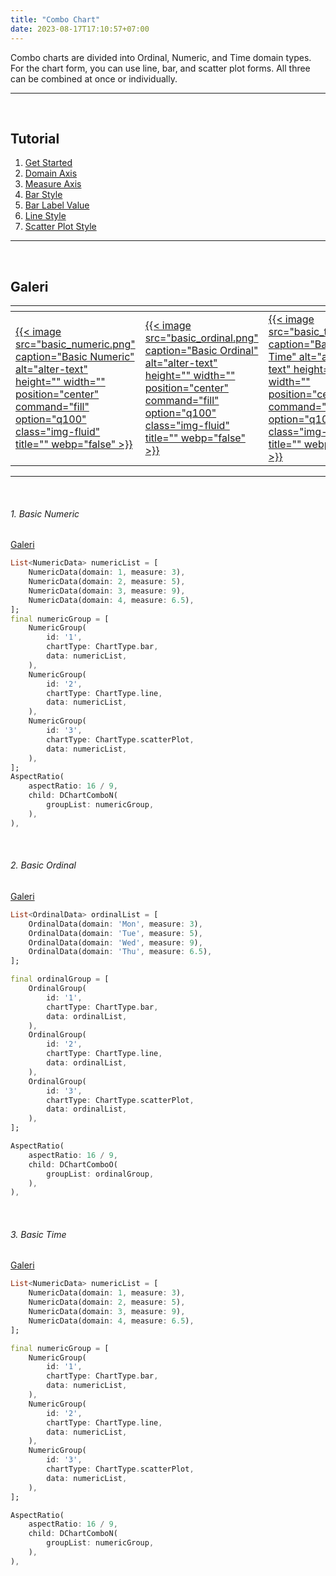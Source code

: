 ```yaml
---
title: "Combo Chart"
date: 2023-08-17T17:10:57+07:00
---
```


<style>
table th:first-of-type {
    width: 33.3%;
}
table th:nth-of-type(2) {
    width: 33.3%;
}
table th:nth-of-type(3) {
    width: 33.3%;
}
</style>

Combo charts are divided into Ordinal, Numeric, and Time domain types. For the chart form, you can use line, bar, and scatter plot forms. All three can be combined at once or individually.

<hr>
<br>

## Tutorial

1. [Get Started](https://youtu.be/5WQPkJDEzAQ)
2. [Domain Axis](https://youtu.be/N1BQdYgIBNQ)
3. [Measure Axis](https://youtu.be/JXD4WSe4dYs)
4. [Bar Style](https://youtu.be/gY0lrJz-RAo)
5. [Bar Label Value](https://youtu.be/mFtGkTmJa0M)
6. [Line Style](https://youtu.be/j9Nuwl1nYck)
7. [Scatter Plot Style](https://youtu.be/N1BQdYgIBNQ)

<hr>
<br>

## Galeri

| <div style="width:30%"></div>                                                                                                                                                                                 | <div style="width:30%"></div>                                                                                                                                                                                 | <div style="width:30%"></div>                                                                                                                                                                        |
| ------------------------------------------------------------------------------------------------------------------------------------------------------------------------------------------------------------- | ------------------------------------------------------------------------------------------------------------------------------------------------------------------------------------------------------------- | ---------------------------------------------------------------------------------------------------------------------------------------------------------------------------------------------------- |
| [{{< image src="basic_numeric.png" caption="Basic Numeric" alt="alter-text" height="" width="" position="center" command="fill" option="q100" class="img-fluid" title=""  webp="false" >}}](#1-basic-numeric) | [{{< image src="basic_ordinal.png" caption="Basic Ordinal" alt="alter-text" height="" width="" position="center" command="fill" option="q100" class="img-fluid" title=""  webp="false" >}}](#2-basic-ordinal) | [{{< image src="basic_time.png" caption="Basic Time" alt="alter-text" height="" width="" position="center" command="fill" option="q100" class="img-fluid" title=""  webp="false" >}}](#3-basic-time) |

<hr>

<br>

###### 1. Basic Numeric

[Galeri](#galeri)

```dart
List<NumericData> numericList = [
    NumericData(domain: 1, measure: 3),
    NumericData(domain: 2, measure: 5),
    NumericData(domain: 3, measure: 9),
    NumericData(domain: 4, measure: 6.5),
];
final numericGroup = [
    NumericGroup(
        id: '1',
        chartType: ChartType.bar,
        data: numericList,
    ),
    NumericGroup(
        id: '2',
        chartType: ChartType.line,
        data: numericList,
    ),
    NumericGroup(
        id: '3',
        chartType: ChartType.scatterPlot,
        data: numericList,
    ),
];
AspectRatio(
    aspectRatio: 16 / 9,
    child: DChartComboN(
        groupList: numericGroup,
    ),
),
```

<br>

###### 2. Basic Ordinal

[Galeri](#galeri)

```dart
List<OrdinalData> ordinalList = [
    OrdinalData(domain: 'Mon', measure: 3),
    OrdinalData(domain: 'Tue', measure: 5),
    OrdinalData(domain: 'Wed', measure: 9),
    OrdinalData(domain: 'Thu', measure: 6.5),
];

final ordinalGroup = [
    OrdinalGroup(
        id: '1',
        chartType: ChartType.bar,
        data: ordinalList,
    ),
    OrdinalGroup(
        id: '2',
        chartType: ChartType.line,
        data: ordinalList,
    ),
    OrdinalGroup(
        id: '3',
        chartType: ChartType.scatterPlot,
        data: ordinalList,
    ),
];

AspectRatio(
    aspectRatio: 16 / 9,
    child: DChartComboO(
        groupList: ordinalGroup,
    ),
),
```

<br>

###### 3. Basic Time

[Galeri](#galeri)

```dart
List<NumericData> numericList = [
    NumericData(domain: 1, measure: 3),
    NumericData(domain: 2, measure: 5),
    NumericData(domain: 3, measure: 9),
    NumericData(domain: 4, measure: 6.5),
];

final numericGroup = [
    NumericGroup(
        id: '1',
        chartType: ChartType.bar,
        data: numericList,
    ),
    NumericGroup(
        id: '2',
        chartType: ChartType.line,
        data: numericList,
    ),
    NumericGroup(
        id: '3',
        chartType: ChartType.scatterPlot,
        data: numericList,
    ),
];

AspectRatio(
    aspectRatio: 16 / 9,
    child: DChartComboN(
        groupList: numericGroup,
    ),
),
```

<br>
